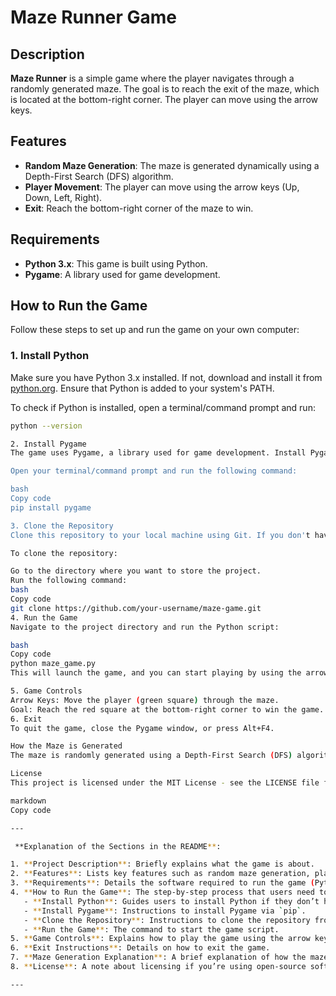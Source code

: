 # Maze Runner Game

## Description

**Maze Runner** is a simple game where the player navigates through a randomly generated maze. The goal is to reach the exit of the maze, which is located at the bottom-right corner. The player can move using the arrow keys.

## Features
- **Random Maze Generation**: The maze is generated dynamically using a Depth-First Search (DFS) algorithm.
- **Player Movement**: The player can move using the arrow keys (Up, Down, Left, Right).
- **Exit**: Reach the bottom-right corner of the maze to win.

## Requirements

- **Python 3.x**: This game is built using Python.
- **Pygame**: A library used for game development.

## How to Run the Game

Follow these steps to set up and run the game on your own computer:

### 1. Install Python

Make sure you have Python 3.x installed. If not, download and install it from [python.org](https://www.python.org/downloads/). Ensure that Python is added to your system's PATH.

To check if Python is installed, open a terminal/command prompt and run:

```bash
python --version

2. Install Pygame
The game uses Pygame, a library used for game development. Install Pygame using pip (Python's package installer).

Open your terminal/command prompt and run the following command:

bash
Copy code
pip install pygame

3. Clone the Repository
Clone this repository to your local machine using Git. If you don't have Git installed, you can download it from git-scm.com.

To clone the repository:

Go to the directory where you want to store the project.
Run the following command:
bash
Copy code
git clone https://github.com/your-username/maze-game.git
4. Run the Game
Navigate to the project directory and run the Python script:

bash
Copy code
python maze_game.py
This will launch the game, and you can start playing by using the arrow keys to navigate through the maze.

5. Game Controls
Arrow Keys: Move the player (green square) through the maze.
Goal: Reach the red square at the bottom-right corner to win the game.
6. Exit
To quit the game, close the Pygame window, or press Alt+F4.

How the Maze is Generated
The maze is randomly generated using a Depth-First Search (DFS) algorithm. Starting from the top-left corner, the algorithm recursively carves paths through the maze by choosing random directions. The goal (bottom-right corner) is always open, and the player must navigate from the start to the goal.

License
This project is licensed under the MIT License - see the LICENSE file for details.

markdown
Copy code

---

 **Explanation of the Sections in the README**:

1. **Project Description**: Briefly explains what the game is about.
2. **Features**: Lists key features such as random maze generation, player movement, and the goal.
3. **Requirements**: Details the software required to run the game (Python and Pygame).
4. **How to Run the Game**: The step-by-step process that users need to follow to set up and run the game on their own system.
   - **Install Python**: Guides users to install Python if they don’t have it already.
   - **Install Pygame**: Instructions to install Pygame via `pip`.
   - **Clone the Repository**: Instructions to clone the repository from GitHub.
   - **Run the Game**: The command to start the game script.
5. **Game Controls**: Explains how to play the game using the arrow keys and the goal.
6. **Exit Instructions**: Details on how to exit the game.
7. **Maze Generation Explanation**: A brief explanation of how the maze is generated (using DFS).
8. **License**: A note about licensing if you’re using open-source software (MIT license here as an example).

---

